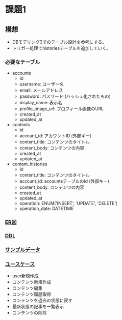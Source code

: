 # 課題1
## 構想
- DBモデリング3でのテーブル設計を参考にする。
- トリガー処理でhistoriesテーブルを追加していく。
### 必要なテーブル
- accounts
    - id
    - username: ユーザー名
    - email: メールアドレス
    - password: パスワード (ハッシュ化されたもの)
    - display_name: 表示名
    - profile_image_url: プロフィール画像のURL
    - created_at
    - updated_at
- contents
    - id
    - account_id: アカウントID (外部キー)
    - content_title: コンテンツのタイトル
    - content_body: コンテンツの内容
    - created_at
    - updated_at
- content_histories
    - id
    - content_title: コンテンツのタイトル
    - account_id: accountsテーブルのid (外部キー)
    - content_body: コンテンツの内容
    - created_at
    - updated_at
    - operation: ENUM('INSERT', 'UPDATE', 'DELETE')
    - operation_date: DATETIME

### [ER図](./ER%E5%9B%B3.wsd)
### [DDL](./DDL.sql)
### [サンプルデータ](./DML_sample_data.sql)
### [ユースケース](./DML_use_case.sql)
- user新規作成
- コンテンツ新規作成
- コンテンツ編集
- コンテンツ履歴取得
- コンテンツを過去の状態に戻す
- 最新状態の記事を一覧表示
- コンテンツの削除


